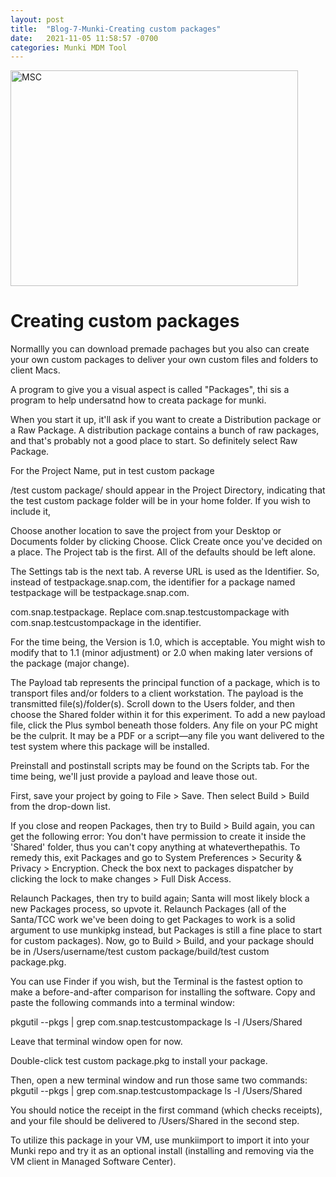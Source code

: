 ```yaml
---
layout: post
title:  "Blog-7-Munki-Creating custom packages"
date:   2021-11-05 11:58:57 -0700
categories: Munki MDM Tool
---
```


<img src="http://www.amsys.co.uk/wp-content/uploads/munki-admin-packages-java.png" alt="MSC" width="460" height="345">



<h1>Creating custom packages</h1>
Normallly you can download premade pachages but you also can create your own
custom packages to deliver your own custom files and folders to client Macs.

A program to give you a visual aspect is called "Packages", thi sis a program to help undersatnd how to creata package for munki.

When you start it up, it'll ask if you want to create a Distribution package or a Raw Package.
A distribution package contains a bunch of raw packages, and that's probably not a good place
to start. So definitely select Raw Package.

For the Project Name, put in test custom package

/test custom package/ should appear in the Project Directory, indicating that the test custom package folder will be in your home folder. If you wish to include it,

Choose another location to save the project from your Desktop or Documents folder by clicking Choose. Click Create once you've decided on a place. The Project tab is the first. All of the defaults should be left alone.

The Settings tab is the next tab. A reverse URL is used as the Identifier. So, instead of testpackage.snap.com, the identifier for a package named testpackage will be testpackage.snap.com.

com.snap.testpackage.
Replace com.snap.testcustompackage with com.snap.testcustompackage in the identifier.


For the time being, the Version is 1.0, which is acceptable. You might wish to modify that to 1.1 (minor adjustment) or 2.0 when making later versions of the package (major change).

The Payload tab represents the principal function of a package, which is to transport files and/or folders to a client workstation. The payload is the transmitted file(s)/folder(s). Scroll down to the Users folder, and then choose the Shared folder within it for this experiment. To add a new payload file, click the Plus symbol beneath those folders. Any file on your PC might be the culprit. It may be a PDF or a script—any file you want delivered to the test system where this package will be installed.




Preinstall and postinstall scripts may be found on the Scripts tab. For the time being, we'll just provide a payload and leave those out.

First, save your project by going to File > Save. Then select Build > Build from the drop-down list.

If you close and reopen Packages, then try to Build > Build again, you can get the following error:
You don't have permission to create it inside the 'Shared' folder, thus you can't copy anything at whateverthepathis. To remedy this, exit Packages and go to System Preferences > Security & Privacy > Encryption. Check the box next to packages dispatcher by clicking the lock to make changes > Full Disk Access.





Relaunch Packages, then try to build again; Santa will most likely block a new Packages process, so upvote it. Relaunch Packages (all of the Santa/TCC work we've been doing to get Packages to work is a solid argument to use munkipkg instead, but Packages is still a fine place to start for custom packages). Now, go to Build > Build, and your package should be in /Users/username/test custom package/build/test custom package.pkg.

You can use Finder if you wish, but the Terminal is the fastest option to make a before-and-after comparison for installing the software. Copy and paste the following commands into a terminal window:

pkgutil --pkgs | grep com.snap.testcustompackage
ls -l /Users/Shared

Leave that terminal window open for now.

Double-click test custom package.pkg to install your package.

Then, open a new terminal window and run those same two commands:
pkgutil --pkgs | grep com.snap.testcustompackage
ls -l /Users/Shared

You should notice the receipt in the first command (which checks receipts), and your file should be delivered to /Users/Shared in the second step.

To utilize this package in your VM, use munkiimport to import it into your Munki repo and try it as an optional install (installing and removing via the VM client in Managed Software Center).
